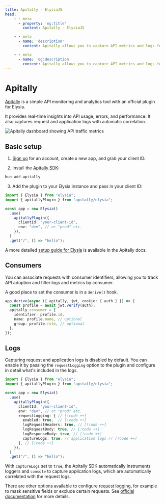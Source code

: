 ```yaml
---
title: Apitally - ElysiaJS
head:
    - - meta
      - property: 'og:title'
        content: Apitally - ElysiaJS

    - - meta
      - name: 'description'
        content: Apitally allows you to capture API metrics and logs for your ElysiaJS application with just a few lines of code.

    - - meta
      - name: 'og:description'
        content: Apitally allows you to capture API metrics and logs for your ElysiaJS application with just a few lines of code.
---
```


# Apitally

[Apitally](https://apitally.io/elysia) is a simple API monitoring and analytics tool with an official plugin for Elysia.

It provides real-time insights into API usage, errors, and performance. It also captures request and application logs
with automatic correlation.

![Apitally dashboard showing API traffic metrics](/recipe/apitally/traffic-dashboard.webp)

## Basic setup

1. [Sign up](https://app.apitally.io/?signup) for an account, create a new app, and grab your client ID.

2. Install the [Apitally SDK](https://github.com/apitally/apitally-js):

```bash
bun add apitally
```

3. Add the plugin to your Elysia instance and pass in your client ID:

```typescript
import { Elysia } from "elysia";
import { apitallyPlugin } from "apitally/elysia";

const app = new Elysia()
  .use(
    apitallyPlugin({
      clientId: "your-client-id",
      env: "dev", // or "prod" etc.
    }),
  )
  .get("/", () => "hello");
```

A more detailed [setup guide for Elysia](https://docs.apitally.io/frameworks/elysia) is available in the Apitally docs.

## Consumers

You can associate requests with consumer identifiers, allowing you to track API adoption and filter logs and metrics by consumer.

A good place to set the consumer is in a `derive()` hook.

```typescript
app.derive(async ({ apitally, jwt, cookie: { auth } }) => {
  const profile = await jwt.verify(auth);
  apitally.consumer = {
    identifier: profile.id,
    name: profile.name, // optional
    group: profile.role, // optional
  };
});
```

## Logs

Capturing request and application logs is disabled by default. You can enable it by passing the `requestLogging` option to the plugin and
configure in detail what's included in the logs.

```typescript
import { Elysia } from "elysia";
import { apitallyPlugin } from "apitally/elysia";

const app = new Elysia()
  .use(
    apitallyPlugin({
      clientId: "your-client-id",
      env: "dev", // or "prod" etc.
      requestLogging: { // [!code ++]
        enabled: true,  // [!code ++]
        logRequestHeaders: true, // [!code ++]
        logRequestBody: true, // [!code ++]
        logResponseBody: true, // [!code ++]
        captureLogs: true, // application logs // [!code ++]
      }, // [!code ++]
    }),
  )
  .get("/", () => "hello");
```

With `captureLogs` set to `true`, the Apitally SDK automatically instruments loggers and `console` to capture application logs, which are automatically correlated with the request logs.

There are other options available to configure request logging, for example to mask sensitive fields or exclude certain requests. See [official documentation](https://docs.apitally.io/frameworks/elysia#request-logging) for more details.
